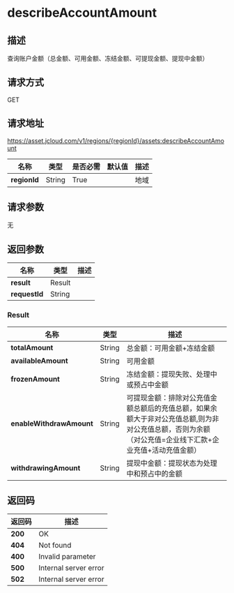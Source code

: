 # describeAccountAmount


## 描述
查询账户金额（总金额、可用金额、冻结金额、可提现金额、提现中金额）

## 请求方式
GET

## 请求地址
https://asset.jcloud.com/v1/regions/{regionId}/assets:describeAccountAmount

|名称|类型|是否必需|默认值|描述|
|---|---|---|---|---|
|**regionId**|String|True| |地域|

## 请求参数
无


## 返回参数
|名称|类型|描述|
|---|---|---|
|**result**|Result| |
|**requestId**|String| |

### Result
|名称|类型|描述|
|---|---|---|
|**totalAmount**|String|总金额：可用金额+冻结金额|
|**availableAmount**|String|可用金额|
|**frozenAmount**|String|冻结金额：提现失败、处理中或预占中金额|
|**enableWithdrawAmount**|String|可提现金额：排除对公充值金额总额后的充值总额，如果余额大于非对公充值总额,则为非对公充值总额，否则为余额（对公充值=企业线下汇款+企业充值+活动充值金额）|
|**withdrawingAmount**|String|提现中金额：提现状态为处理中和预占中的金额|

## 返回码
|返回码|描述|
|---|---|
|**200**|OK|
|**404**|Not found|
|**400**|Invalid parameter|
|**500**|Internal server error|
|**502**|Internal server error|
